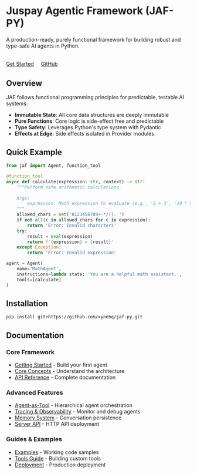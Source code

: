 # Juspay Agentic Framework (JAF-PY)

A production-ready, purely functional framework for building robust and type-safe AI agents in Python.

<div style="margin: 2rem 0;">
  <a href="getting-started/" class="md-button md-button--primary" style="margin-right: 1rem;">Get Started</a>
  <a href="https://github.com/xynehq/jaf-py" class="md-button">GitHub</a>
</div>

## Overview

JAF follows functional programming principles for predictable, testable AI systems:

- **Immutable State**: All core data structures are deeply immutable
- **Pure Functions**: Core logic is side-effect free and predictable  
- **Type Safety**: Leverages Python's type system with Pydantic
- **Effects at Edge**: Side effects isolated in Provider modules

## Quick Example

```python
from jaf import Agent, function_tool

@function_tool
async def calculate(expression: str, context) -> str:
    """Perform safe arithmetic calculations.
    
    Args:
        expression: Math expression to evaluate (e.g., '2 + 3', '10 * 5')
    """
    allowed_chars = set('0123456789+-*/(). ')
    if not all(c in allowed_chars for c in expression):
        return 'Error: Invalid characters'
    try:
        result = eval(expression)
        return f'{expression} = {result}'
    except Exception:
        return 'Error: Invalid expression'

agent = Agent(
    name='MathAgent',
    instructions=lambda state: 'You are a helpful math assistant.',
    tools=[calculate]
)
```

## Installation

```bash
pip install git+https://github.com/xynehq/jaf-py.git
```

## Documentation

### Core Framework
- [Getting Started](getting-started.md) - Build your first agent
- [Core Concepts](core-concepts.md) - Understand the architecture  
- [API Reference](api-reference.md) - Complete documentation

### Advanced Features
- [Agent-as-Tool](agent-as-tool.md) - Hierarchical agent orchestration
- [Tracing & Observability](tracing.md) - Monitor and debug agents
- [Memory System](memory-system.md) - Conversation persistence
- [Server API](server-api.md) - HTTP API deployment

### Guides & Examples
- [Examples](examples.md) - Working code samples
- [Tools Guide](tools.md) - Building custom tools
- [Deployment](deployment.md) - Production deployment